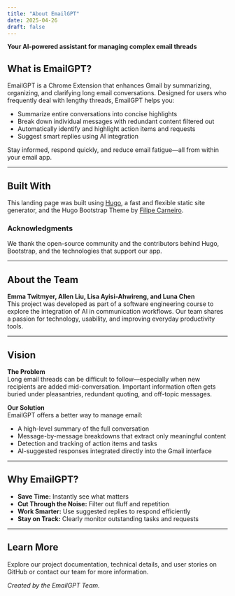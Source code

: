 ```yaml
---
title: "About EmailGPT"
date: 2025-04-26
draft: false
---
```


**Your AI-powered assistant for managing complex email threads**

## What is EmailGPT?  
EmailGPT is a Chrome Extension that enhances Gmail by summarizing, organizing, and clarifying long email conversations. Designed for users who frequently deal with lengthy threads, EmailGPT helps you:

- Summarize entire conversations into concise highlights  
- Break down individual messages with redundant content filtered out  
- Automatically identify and highlight action items and requests  
- Suggest smart replies using AI integration  

Stay informed, respond quickly, and reduce email fatigue—all from within your email app.

---

## Built With  
This landing page was built using [Hugo](https://gohugo.io/), a fast and flexible static site generator, and the Hugo Bootstrap Theme by [Filipe Carneiro](https://github.com/filipecarneiro/hugo-bootstrap-theme).

### Acknowledgments  
We thank the open-source community and the contributors behind Hugo, Bootstrap, and the technologies that support our app.

---

## About the Team  
**Emma Twitmyer, Allen Liu, Lisa Ayisi-Ahwireng, and Luna Chen**  
This project was developed as part of a software engineering course to explore the integration of AI in communication workflows. Our team shares a passion for technology, usability, and improving everyday productivity tools.

---

## Vision  
**The Problem**  
Long email threads can be difficult to follow—especially when new recipients are added mid-conversation. Important information often gets buried under pleasantries, redundant quoting, and off-topic messages.

**Our Solution**  
EmailGPT offers a better way to manage email:

- A high-level summary of the full conversation  
- Message-by-message breakdowns that extract only meaningful content  
- Detection and tracking of action items and tasks  
- AI-suggested responses integrated directly into the Gmail interface

---

## Why EmailGPT?  

- **Save Time:** Instantly see what matters  
- **Cut Through the Noise:** Filter out fluff and repetition  
- **Work Smarter:** Use suggested replies to respond efficiently  
- **Stay on Track:** Clearly monitor outstanding tasks and requests  

---

## Learn More  
Explore our project documentation, technical details, and user stories on GitHub or contact our team for more information.

*Created by the EmailGPT Team.*
